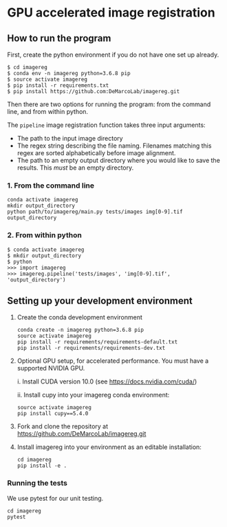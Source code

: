 # GPU accelerated image registration

## How to run the program
First, create the python environment if you do not have one set up already.
```
$ cd imagereg
$ conda env -n imagereg python=3.6.8 pip
$ source activate imagereg
$ pip install -r requirements.txt
$ pip install https://github.com:DeMarcoLab/imagereg.git
```


Then there are two options for running the program: from the command line, and from within python.

The `pipeline` image registration function takes three input arguments:
* The path to the input image directory
* The regex string describing the file naming. Filenames matching this regex are sorted alphabetically before image alignment.
* The path to an empty output directory where you would like to save the results. This *must* be an empty directory.

### 1. From the command line
```
conda activate imagereg
mkdir output_directory
python path/to/imagereg/main.py tests/images img[0-9].tif output_directory
```

### 2. From within python

```
$ conda activate imagereg
$ mkdir output_directory
$ python
>>> import imagereg
>>> imagereg.pipeline('tests/images', 'img[0-9].tif', 'output_directory')
```

## Setting up your development environment

1. Create the conda development environment

    ```
    conda create -n imagereg python=3.6.8 pip
    source activate imagereg
    pip install -r requirements/requirements-default.txt
    pip install -r requirements/requirements-dev.txt
    ```

2. Optional GPU setup, for accelerated performance. You must have a supported NVIDIA GPU.

    i. Install CUDA version 10.0 (see <https://docs.nvidia.com/cuda/>)
    
    ii. Install cupy into your imagereg conda environment:
    ```
    source activate imagereg
    pip install cupy==5.4.0
    ```

3. Fork and clone the repository at https://github.com/DeMarcoLab/imagereg.git

4. Install imagereg into your environment as an editable installation:
    ```
    cd imagereg
    pip install -e .
    ```

### Running the tests

We use pytest for our unit testing.

```
cd imagereg
pytest
```
